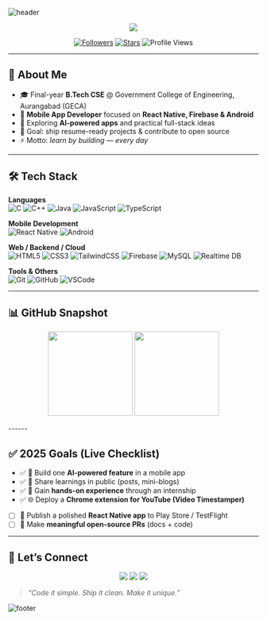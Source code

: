 <!-- HEADER -->
![header](https://capsule-render.vercel.app/api?type=waving&color=0:FF6F61,100:6A82FB&height=220&section=header&text=Akshay%20Kale&fontSize=55&animation=fadeIn&fontAlignY=35&desc=Mobile%20App%20Developer%20•%20React%20Native%20%7C%20Firebase%20%7C%20Android&descAlignY=55&descAlign=50&fontColor=ffffff&width=1200)

<p align="center">
  <img src="https://readme-typing-svg.herokuapp.com/?size=26&duration=3500&pause=900&center=true&vCenter=true&width=850&lines=🚀+Building+polished+mobile+apps;🤖+AI-powered+features+%7C+Full-stack+experiments;🔥+Learning+by+building;🌍+Open+to+collaboration+%26+open+source" />
</p>

<p align="center">
  <a href="https://github.com/Akshay089?tab=followers"><img alt="Followers" src="https://img.shields.io/github/followers/Akshay089?style=for-the-badge&color=6A82FB"></a>
  <a href="https://github.com/Akshay089"><img alt="Stars" src="https://img.shields.io/github/stars/Akshay089?style=for-the-badge&color=FF6F61"></a>
  <img alt="Profile Views" src="https://komarev.com/ghpvc/?username=Akshay089&style=for-the-badge&label=VIEWS&color=00C9A7">
</p>

---

## 👋 About Me
- 🎓 Final-year **B.Tech CSE** @ Government College of Engineering, Aurangabad (GECA)  
- 📱 **Mobile App Developer** focused on **React Native, Firebase & Android**  
- 🤖 Exploring **AI-powered apps** and practical full-stack ideas  
- 🔭 Goal: ship resume-ready projects & contribute to open source  
- ⚡ Motto: *learn by building — every day*  

---

## 🛠️ Tech Stack

**Languages**  
![C](https://img.shields.io/badge/C-A8B9CC?style=for-the-badge&logo=c&logoColor=black)
![C++](https://img.shields.io/badge/C++-00599C?style=for-the-badge&logo=c%2B%2B&logoColor=white)
![Java](https://img.shields.io/badge/Java-ED8B00?style=for-the-badge&logo=openjdk&logoColor=white)
![JavaScript](https://img.shields.io/badge/JavaScript-F7DF1E?style=for-the-badge&logo=javascript&logoColor=black)
![TypeScript](https://img.shields.io/badge/TypeScript-3178C6?style=for-the-badge&logo=typescript&logoColor=white)

**Mobile Development**  
![React Native](https://img.shields.io/badge/React_Native-20232A?style=for-the-badge&logo=react&logoColor=61DAFB)
![Android](https://img.shields.io/badge/Android-3DDC84?style=for-the-badge&logo=android&logoColor=white)

**Web / Backend / Cloud**  
![HTML5](https://img.shields.io/badge/HTML5-E34F26?style=for-the-badge&logo=html5&logoColor=white)
![CSS3](https://img.shields.io/badge/CSS3-1572B6?style=for-the-badge&logo=css3&logoColor=white)
![TailwindCSS](https://img.shields.io/badge/Tailwind_CSS-38B2AC?style=for-the-badge&logo=tailwind-css&logoColor=white)
![Firebase](https://img.shields.io/badge/Firebase-FFCA28?style=for-the-badge&logo=firebase&logoColor=black)
![MySQL](https://img.shields.io/badge/MySQL-4479A1?style=for-the-badge&logo=mysql&logoColor=white)
![Realtime DB](https://img.shields.io/badge/Firebase_Realtime_DB-039BE5?style=for-the-badge&logo=firebase&logoColor=white)

**Tools & Others**  
![Git](https://img.shields.io/badge/Git-F05032?style=for-the-badge&logo=git&logoColor=white)
![GitHub](https://img.shields.io/badge/GitHub-181717?style=for-the-badge&logo=github&logoColor=white)
![VSCode](https://img.shields.io/badge/VS%20Code-0078D7?style=for-the-badge&logo=visual-studio-code&logoColor=white)

---

## 📊 GitHub Snapshot

<p align="center">
  <img height="170" src="https://github-readme-stats.vercel.app/api?username=Akshay089&show_icons=true&theme=tokyonight&rank_icon=github" />
  <img height="170" src="https://github-readme-stats.vercel.app/api/top-langs/?username=Akshay089&layout=compact&theme=tokyonight" />
</p>
------

## ✅ 2025 Goals (Live Checklist)

- ✅ 🤖 Build one **AI-powered feature** in a mobile app  
- ✅ 📝 Share learnings in public (posts, mini-blogs)  
- ✅ 💼 Gain **hands-on experience** through an internship  
- ✅ 🌐 Deploy a **Chrome extension for YouTube (Video Timestamper)**  
- [ ] 🚀 Publish a polished **React Native app** to Play Store / TestFlight  
- [ ] 🤝 Make **meaningful open-source PRs** (docs + code)  

---


## 🤝 Let’s Connect
<p align="center">
  <a href="https://www.linkedin.com/in/akshay-kale089/"><img src="https://img.shields.io/badge/LinkedIn-%230A66C2.svg?style=for-the-badge&logo=linkedin&logoColor=white" /></a>
  <a href="mailto:kaleakshay089@gmail.com"><img src="https://img.shields.io/badge/Gmail-D14836.svg?style=for-the-badge&logo=gmail&logoColor=white" /></a>
  <a href="https://github.com/Akshay089"><img src="https://img.shields.io/badge/GitHub-181717.svg?style=for-the-badge&logo=github&logoColor=white" /></a>
</p>

> *“Code it simple. Ship it clean. Make it unique.”*  

<!-- FOOTER -->
![footer](https://capsule-render.vercel.app/api?type=waving&color=100:6A82FB,0:FF6F61&height=120&section=footer)
